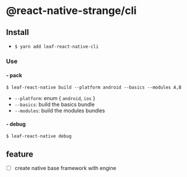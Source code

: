 # @react-native-strange/cli

## Install

* `$ yarn add leaf-react-native-cli`

### Use

#### - pack


`$ leaf-react-native build --platform android --basics --modules A,B`

* `--platform`: enum { `android`, `ios` }
* `--basics`: build the basics bundle
* `--modules`: build the modules bundles

#### - debug

`$ leaf-react-native debug`

## feature

* [ ] create native base framework with engine